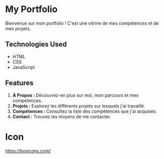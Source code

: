 ﻿# My Portfolio

Bienvenue sur mon portfolio ! C'est une vitrine de mes compétences et de mes projets.

## Technologies Used

- HTML
- CSS
- JavaScript

## Features

1. **À Propos :** Découvrez-en plus sur moi, mon parcours et mes compétences.
2. **Projets :** Explorez les différents projets sur lesquels j'ai travaillé.
3. **Compétences :** Consultez la liste des compétences que j'ai acquises.
4. **Contact :** Trouvez les moyens de me contacter.

# Icon
https://boxicons.com/
